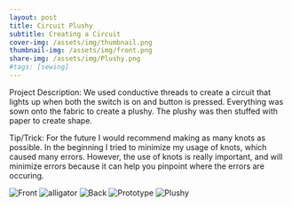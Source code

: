 ```yaml
---
layout: post
title: Circuit Plushy
subtitle: Creating a Circuit
cover-img: /assets/img/thumbnail.png
thumbnail-img: /assets/img/front.png
share-img: /assets/img/Plushy.png
#tags: [sewing]
---
```


Project Description: We used conductive threads to create a circuit that lights up when both the switch is on and button is pressed. Everything was sown onto the fabric to create a plushy. The plushy was then stuffed with paper to create shape.

Tip/Trick: For the future I would recommend making as many knots as possible. In the beginning I tried to minimize my usage of knots, which caused many errors. However, the use of knots is really important, and will minimize errors because it can help you pinpoint where the errors are occuring. 

![Front](https://victoriakimm.github.io/assets/img/Front.png)
![alligator](https://victoriakimm.github.io/assets/img/alligator.png)
![Back](https://victoriakimm.github.io/assets/img/Back.png)
![Prototype](https://victoriakimm.github.io/assets/img/Prototype.png)
![Plushy](https://victoriakimm.github.io/assets/img/Plushy.png)
